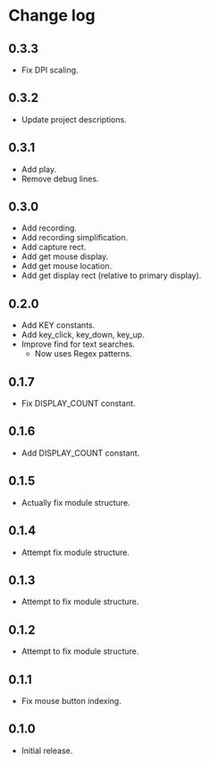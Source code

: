 # Change log

## 0.3.3
- Fix DPI scaling.

## 0.3.2
- Update project descriptions.

## 0.3.1
- Add play.
- Remove debug lines.

## 0.3.0
- Add recording.
- Add recording simplification.
- Add capture rect.
- Add get mouse display.
- Add get mouse location.
- Add get display rect (relative to primary display).

## 0.2.0
- Add KEY constants.
- Add key_click, key_down, key_up.
- Improve find for text searches.
    - Now uses Regex patterns.

## 0.1.7
- Fix DISPLAY_COUNT constant.

## 0.1.6
- Add DISPLAY_COUNT constant.

## 0.1.5
- Actually fix module structure.

## 0.1.4
- Attempt fix module structure.

## 0.1.3
- Attempt to fix module structure.

## 0.1.2
- Attempt to fix module structure.

## 0.1.1
- Fix mouse button indexing.

## 0.1.0
- Initial release.